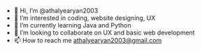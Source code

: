 - 👋 Hi, I’m @athalyearyan2003
- 👀 I’m interested in coding, website designing, UX 
- 🌱 I’m currently learning Java and Python
- 💞️ I’m looking to collaborate on UX and basic web development
- 📫 How to reach me athalyearyan2003@gmail.com

<!---
athalyearyan2003/athalyearyan2003 is a ✨ special ✨ repository because its `README.md` (this file) appears on your GitHub profile.
You can click the Preview link to take a look at your changes.
--->
